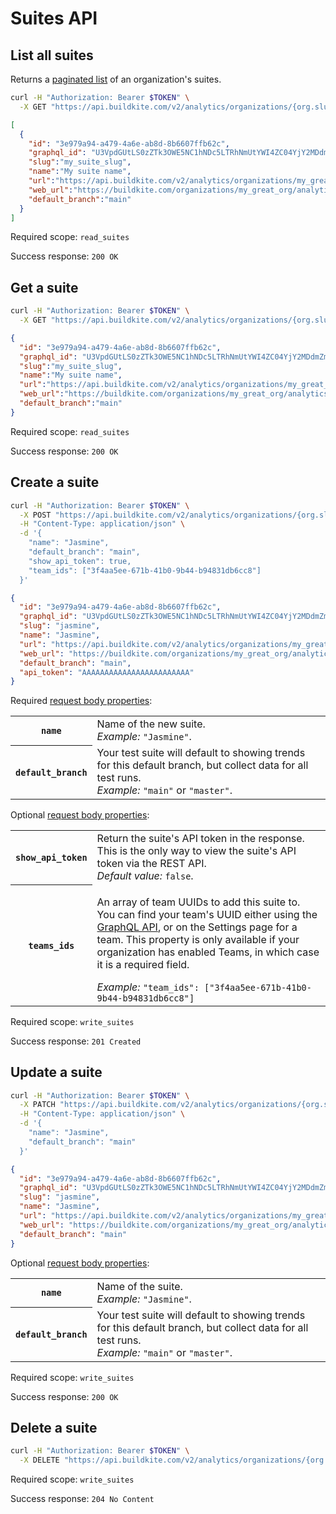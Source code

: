 # Suites API

## List all suites

Returns a [paginated list](<%= paginated_resource_docs_url %>) of an organization's suites.

```bash
curl -H "Authorization: Bearer $TOKEN" \
  -X GET "https://api.buildkite.com/v2/analytics/organizations/{org.slug}/suites"
```

```json
[
  {
    "id": "3e979a94-a479-4a6e-ab8d-8b6607ffb62c",
    "graphql_id": "U3VpdGUtLS0zZTk3OWE5NC1hNDc5LTRhNmUtYWI4ZC04YjY2MDdmZmI2MmM=",
    "slug":"my_suite_slug",
    "name":"My suite name",
    "url":"https://api.buildkite.com/v2/analytics/organizations/my_great_org/suites/my_suite_slug",
    "web_url":"https://buildkite.com/organizations/my_great_org/analytics/suites/my_suite_slug",
    "default_branch":"main"
  }
]
```

Required scope: `read_suites`

Success response: `200 OK`

## Get a suite

```bash
curl -H "Authorization: Bearer $TOKEN" \
  -X GET "https://api.buildkite.com/v2/analytics/organizations/{org.slug}/suites/{suite.slug}"
```

```json
{
  "id": "3e979a94-a479-4a6e-ab8d-8b6607ffb62c",
  "graphql_id": "U3VpdGUtLS0zZTk3OWE5NC1hNDc5LTRhNmUtYWI4ZC04YjY2MDdmZmI2MmM=",
  "slug":"my_suite_slug",
  "name":"My suite name",
  "url":"https://api.buildkite.com/v2/analytics/organizations/my_great_org/suites/my_suite_slug",
  "web_url":"https://buildkite.com/organizations/my_great_org/analytics/suites/my_suite_slug",
  "default_branch":"main"
}
```

Required scope: `read_suites`

Success response: `200 OK`

## Create a suite

```bash
curl -H "Authorization: Bearer $TOKEN" \
  -X POST "https://api.buildkite.com/v2/analytics/organizations/{org.slug}/suites" \
  -H "Content-Type: application/json" \
  -d '{
    "name": "Jasmine",
    "default_branch": "main",
    "show_api_token": true,
    "team_ids": ["3f4aa5ee-671b-41b0-9b44-b94831db6cc8"]
  }'
```

```json
{
  "id": "3e979a94-a479-4a6e-ab8d-8b6607ffb62c",
  "graphql_id": "U3VpdGUtLS0zZTk3OWE5NC1hNDc5LTRhNmUtYWI4ZC04YjY2MDdmZmI2MmM=",
  "slug": "jasmine",
  "name": "Jasmine",
  "url": "https://api.buildkite.com/v2/analytics/organizations/my_great_org/suites/jasmine",
  "web_url": "https://buildkite.com/organizations/my_great_org/analytics/suites/jasmine",
  "default_branch": "main",
  "api_token": "AAAAAAAAAAAAAAAAAAAAAAAA"
}
```

Required [request body properties](/docs/api#request-body-properties):

<table class="responsive-table">
<tbody>
  <tr><th><code>name</code></th><td>Name of the new suite.<br><em>Example:</em> <code>"Jasmine"</code>.</td></tr>
  <tr><th><code>default_branch</code></th><td>Your test suite will default to showing trends for this default branch, but collect data for all test runs.<br><em>Example:</em> <code>"main"</code> or <code>"master"</code>.</td></tr>
</tbody>
</table>

Optional [request body properties](/docs/api#request-body-properties):

<table class="responsive-table">
  <tbody>
    <tr><th><code>show_api_token</code></th><td>Return the suite's API token in the response. This is the only way to view the suite's API token via the REST API.<br><em>Default value:</em> <code>false</code>.</td></tr>
    <tr>
      <th><code>teams_ids</code></th>
      <td>
        <p>An array of team UUIDs to add this suite to. You can find your team's UUID either using the <a href="/docs/apis/graphql-api">GraphQL API</a>, or on the Settings page for a team. This property is only available if your organization has enabled Teams, in which case it is a required field.</p>
        <em>Example:</em> <code>"team_ids": ["3f4aa5ee-671b-41b0-9b44-b94831db6cc8"]</code></td></tr>
      </td>
    </tr>
    <tr>
  </tbody>
</table>

Required scope: `write_suites`

Success response: `201 Created`

## Update a suite

```bash
curl -H "Authorization: Bearer $TOKEN" \
  -X PATCH "https://api.buildkite.com/v2/analytics/organizations/{org.slug}/suites/{suite.slug}" \
  -H "Content-Type: application/json" \
  -d '{
    "name": "Jasmine",
    "default_branch": "main"
  }'
```

```json
{
  "id": "3e979a94-a479-4a6e-ab8d-8b6607ffb62c",
  "graphql_id": "U3VpdGUtLS0zZTk3OWE5NC1hNDc5LTRhNmUtYWI4ZC04YjY2MDdmZmI2MmM=",
  "slug": "jasmine",
  "name": "Jasmine",
  "url": "https://api.buildkite.com/v2/analytics/organizations/my_great_org/suites/jasmine",
  "web_url": "https://buildkite.com/organizations/my_great_org/analytics/suites/jasmine",
  "default_branch": "main"
}
```

Optional [request body properties](/docs/api#request-body-properties):

<table class="responsive-table">
<tbody>
  <tr><th><code>name</code></th><td>Name of the suite.<br><em>Example:</em> <code>"Jasmine"</code>.</td></tr>
  <tr><th><code>default_branch</code></th><td>Your test suite will default to showing trends for this default branch, but collect data for all test runs.<br><em>Example:</em> <code>"main"</code> or <code>"master"</code>.</td></tr>
</tbody>
</table>


Required scope: `write_suites`

Success response: `200 OK`

## Delete a suite

```bash
curl -H "Authorization: Bearer $TOKEN" \
  -X DELETE "https://api.buildkite.com/v2/analytics/organizations/{org.slug}/suites/{suite.slug}"
```

Required scope: `write_suites`

Success response: `204 No Content`
